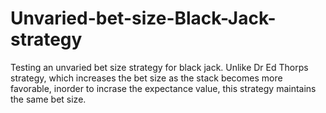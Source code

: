# Unvaried-bet-size-Black-Jack-strategy
Testing an unvaried bet size strategy for black jack. Unlike Dr Ed Thorps strategy, which increases the bet size as the stack becomes more favorable, inorder to incrase the expectance value, this strategy maintains the same bet size.
